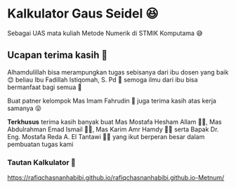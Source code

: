 # Kalkulator Gaus Seidel 😆
Sebagai UAS mata kuliah Metode Numerik di STMIK Komputama 😅

## Ucapan terima kasih 🥳
Alhamdulillah bisa merampungkan tugas sebisanya dari ibu dosen yang baik 😊 beliau Ibu Fadillah Istiqomah, S. Pd 🧕 semoga ilmu dari ibu bisa bermanfaat bagi semua 🤗

Buat patner kelompok Mas Imam Fahrudin 👨 juga terima kasih atas kerja samanya 😝

**Terkhusus** terima kasih banyak buat Mas Mostafa Hesham Allam 👨‍🎓, Mas Abdulrahman Emad Ismail 👨‍🎓, Mas Karim Amr Hamdy 👨‍🎓 serta Bapak Dr. Eng. Mostafa Reda A. El Tantawi 👨‍🏫 yang ikut berperan besar dalam pembuatan tugas kami

### Tautan Kalkulator 🤩
https://rafiqchasnanhabibi.github.io/rafiqchasnanhabibi.github.io-Metnum/ 




